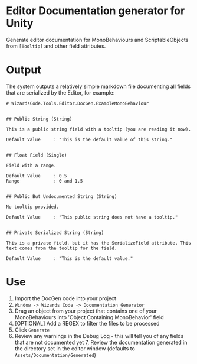 # Editor Documentation generator for Unity

Generate editor documentation for MonoBehaviours and ScriptableObjects from `[Tooltip]` and other field attributes.

# Output

The system outputs a relatively simple markdown file documenting all fields that are serialized by the Editor, for example:

```
# WizardsCode.Tools.Editor.DocGen.ExampleMonoBehaviour


## Public String (String)

This is a public string field with a tooltip (you are reading it now).

Default Value     : "This is the default value of this string."


## Float Field (Single)

Field with a range.

Default Value     : 0.5
Range             : 0 and 1.5


## Public But Undocumented String (String)

No tooltip provided.

Default Value     : "This public string does not have a tooltip."


## Private Serialized String (String)

This is a private field, but it has the SerializeField attribute. This text comes from the tooltip for the field.

Default Value     : "This is the default value."
```

# Use

  1. Import the DocGen code into your project
  2. `Window -> Wizards Code -> Documentation Generator`
  3. Drag an object from your project that contains one of your MonoBehaviours into 'Object Containing MonoBehavior' field
  4. [OPTIONAL] Add a REGEX to filter the files to be processed
  5. Click `Generate`
  6. Review any warnings in the Debug Log - this will tell you of any fields that are not documented yet
  7, Review the documentation generated in the directory set in the editor window (defaults to `Assets/Documentation/Generated`)

